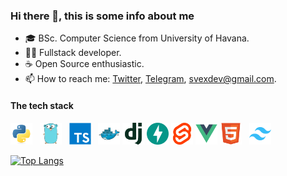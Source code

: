 ### Hi there 👋, this is some info about me

- 🎓 BSc. Computer Science from University of Havana.
- 🧑‍💻 Fullstack developer.
- ☕️ Open Source enthusiastic.
- 📫 How to reach me: [Twitter](https://twitter.com/svexdev), [Telegram](https://t.me/svex_99), svexdev@gmail.com.

#### The tech stack
<img src="https://raw.githubusercontent.com/devicons/devicon/master/icons/python/python-original.svg" alt="Python" width="35" height="35"/> &nbsp; 
<img src="https://raw.githubusercontent.com/devicons/devicon/master/icons/go/go-original.svg" alt="Go" width="35" height="35"/> &nbsp;
<img src="https://raw.githubusercontent.com/devicons/devicon/master/icons/typescript/typescript-original.svg" alt="TypeScript" width="35" height="35"/> &nbsp;
<img src="https://raw.githubusercontent.com/devicons/devicon/master/icons/docker/docker-original.svg" alt="Docker" width="35" height="35"/>
<img src="https://raw.githubusercontent.com/devicons/devicon/master/icons/django/django-plain.svg" alt="Django" width="35" height="35"/>
<img src="https://raw.githubusercontent.com/devicons/devicon/master/icons/fastapi/fastapi-original.svg" alt="FastAPI" width="35" height="35"/>
<img src="https://raw.githubusercontent.com/devicons/devicon/master/icons/svelte/svelte-original.svg" alt="Svelte" width="35" height="35"/>
<img src="https://raw.githubusercontent.com/devicons/devicon/master/icons/vuejs/vuejs-original.svg" alt="Vue.js" width="35" height="35"/>
<img src="https://raw.githubusercontent.com/devicons/devicon/master/icons/html5/html5-original.svg" alt="HTML5" width="35" height="35"/> &nbsp;
<img src="https://raw.githubusercontent.com/devicons/devicon/master/icons/tailwindcss/tailwindcss-plain.svg" alt="TailwindCSS" width="35" height="35"/> &nbsp;

[![Top Langs](https://github-readme-stats.vercel.app/api/top-langs/?username=svex99&layout=compact&langs_count=8)](https://github.com/anuraghazra/github-readme-stats)
